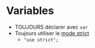 # Variables

* TOUJOURS déclarer avec `var`
* Toujours utiliser le [mode strict](https://developer.mozilla.org/en-US/docs/JavaScript/Reference/Functions_and_function_scope/Strict_mode/Transitioning_to_strict_mode)
    * `"use strict";`
